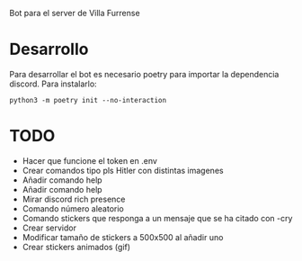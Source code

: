 Bot para el server de Villa Furrense

# Desarrollo
Para desarrollar el bot es necesario poetry para importar la dependencia discord. Para instalarlo:
```
python3 -m poetry init --no-interaction
```

# TODO
- Hacer que funcione el token en .env
- Crear comandos tipo pls Hitler con distintas imagenes
- Añadir comando help
- Añadir comando help
- Mirar discord rich presence
- Comando número aleatorio
- Comando stickers que responga a un mensaje que se ha citado con -cry
- Crear servidor
- Modificar tamaño de stickers a 500x500 al añadir uno
- Crear stickers animados (gif)